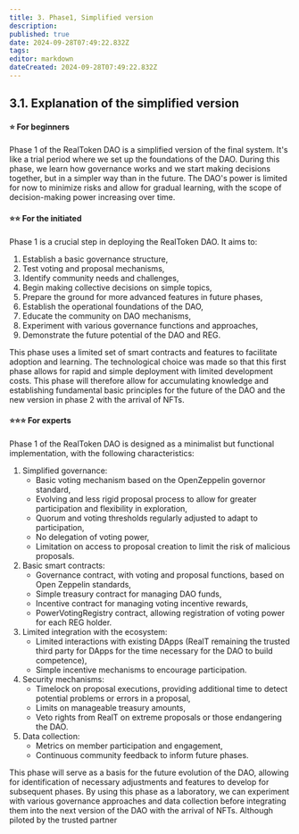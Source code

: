 ```yaml
---
title: 3. Phase1, Simplified version
description: 
published: true
date: 2024-09-28T07:49:22.832Z
tags: 
editor: markdown
dateCreated: 2024-09-28T07:49:22.832Z
---
```


## **3.1. Explanation of the simplified version**

#### **⭐ For beginners**

Phase 1 of the RealToken DAO is a simplified version of the final system. It's like a trial period where we set up the foundations of the DAO. During this phase, we learn how governance works and we start making decisions together, but in a simpler way than in the future. The DAO's power is limited for now to minimize risks and allow for gradual learning, with the scope of decision-making power increasing over time.

#### **⭐⭐ For the initiated**

Phase 1 is a crucial step in deploying the RealToken DAO. It aims to:

1. Establish a basic governance structure,
2. Test voting and proposal mechanisms,
3. Identify community needs and challenges,
4. Begin making collective decisions on simple topics,
5. Prepare the ground for more advanced features in future phases,
6. Establish the operational foundations of the DAO,
7. Educate the community on DAO mechanisms,
8. Experiment with various governance functions and approaches,
9. Demonstrate the future potential of the DAO and REG.

This phase uses a limited set of smart contracts and features to facilitate adoption and learning. The technological choice was made so that this first phase allows for rapid and simple deployment with limited development costs. This phase will therefore allow for accumulating knowledge and establishing fundamental basic principles for the future of the DAO and the new version in phase 2 with the arrival of NFTs.

#### **⭐⭐⭐ For experts**

Phase 1 of the RealToken DAO is designed as a minimalist but functional implementation, with the following characteristics:

1. Simplified governance:
   - Basic voting mechanism based on the OpenZeppelin governor standard,
   - Evolving and less rigid proposal process to allow for greater participation and flexibility in exploration,
   - Quorum and voting thresholds regularly adjusted to adapt to participation,
   - No delegation of voting power,
   - Limitation on access to proposal creation to limit the risk of malicious proposals.
2. Basic smart contracts:
   - Governance contract, with voting and proposal functions, based on Open Zeppelin standards,
   - Simple treasury contract for managing DAO funds,
   - Incentive contract for managing voting incentive rewards,
   - PowerVotingRegistry contract, allowing registration of voting power for each REG holder.
3. Limited integration with the ecosystem:
   - Limited interactions with existing DApps (RealT remaining the trusted third party for DApps for the time necessary for the DAO to build competence),
   - Simple incentive mechanisms to encourage participation.
4. Security mechanisms:
   - Timelock on proposal executions, providing additional time to detect potential problems or errors in a proposal,
   - Limits on manageable treasury amounts,
   - Veto rights from RealT on extreme proposals or those endangering the DAO.
5. Data collection:
   - Metrics on member participation and engagement,
   - Continuous community feedback to inform future phases.

This phase will serve as a basis for the future evolution of the DAO, allowing for identification of necessary adjustments and features to develop for subsequent phases. By using this phase as a laboratory, we can experiment with various governance approaches and data collection before integrating them into the next version of the DAO with the arrival of NFTs. Although piloted by the trusted partner